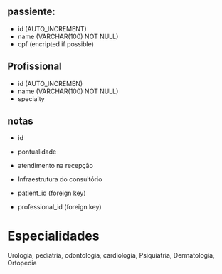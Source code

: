 ## passiente:
 - id (AUTO_INCREMENT)
 - name (VARCHAR(100) NOT NULL)
 - cpf (encripted if possible)

## Profissional

 - id (AUTO_INCREMEN)
 - name (VARCHAR(100) NOT NULL)
 - specialty

## notas
 - id
 - pontualidade
 - atendimento na recepção
 - Infraestrutura do consultório

 - patient_id (foreign key)
 - professional_id (foreign key)


# Especialidades
Urologia, pediatria, odontologia, cardiologia, Psiquiatria, Dermatologia, Ortopedia
